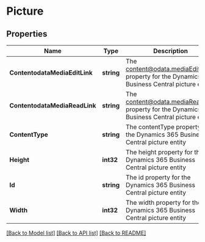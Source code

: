 # Picture

## Properties
Name | Type | Description | Notes
------------ | ------------- | ------------- | -------------
**ContentodataMediaEditLink** | **string** | The content@odata.mediaEditLink property for the Dynamics 365 Business Central picture entity | [optional] [default to null]
**ContentodataMediaReadLink** | **string** | The content@odata.mediaReadLink property for the Dynamics 365 Business Central picture entity | [optional] [default to null]
**ContentType** | **string** | The contentType property for the Dynamics 365 Business Central picture entity | [optional] [default to null]
**Height** | **int32** | The height property for the Dynamics 365 Business Central picture entity | [optional] [default to null]
**Id** | **string** | The id property for the Dynamics 365 Business Central picture entity | [optional] [default to null]
**Width** | **int32** | The width property for the Dynamics 365 Business Central picture entity | [optional] [default to null]

[[Back to Model list]](../README.md#documentation-for-models) [[Back to API list]](../README.md#documentation-for-api-endpoints) [[Back to README]](../README.md)

